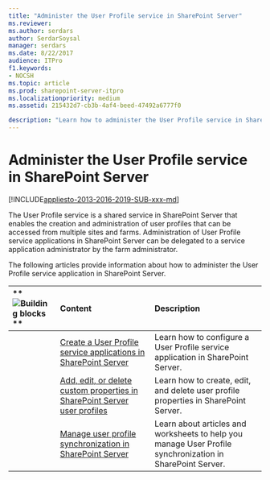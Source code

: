 ```yaml
---
title: "Administer the User Profile service in SharePoint Server"
ms.reviewer: 
ms.author: serdars
author: SerdarSoysal
manager: serdars
ms.date: 8/22/2017
audience: ITPro
f1.keywords:
- NOCSH
ms.topic: article
ms.prod: sharepoint-server-itpro
ms.localizationpriority: medium
ms.assetid: 215432d7-cb3b-4af4-beed-47492a6777f0

description: "Learn how to administer the User Profile service in SharePoint Server."
---
```


# Administer the User Profile service in SharePoint Server

[!INCLUDE[appliesto-2013-2016-2019-SUB-xxx-md](../includes/appliesto-2013-2016-2019-SUB-xxx-md.md)]
  
The User Profile service is a shared service in SharePoint Server that enables the creation and administration of user profiles that can be accessed from multiple sites and farms. Administration of User Profile service applications in SharePoint Server can be delegated to a service application administrator by the farm administrator.
  
The following articles provide information about how to administer the User Profile service application in SharePoint Server.
  
|**        ![Building blocks](../media/mod_icon_buildingblock_M.png)                 **|**Content**|**Description**|
|:-----|:-----|:-----|
||[Create a User Profile service applications in SharePoint Server](../install/create-a-user-profile-service-application.md) <br/> |Learn how to configure a User Profile service application in SharePoint Server.  <br/> |
||[Add, edit, or delete custom properties in SharePoint Server user profiles](add-edit-or-delete-custom-properties-for-a-user-profile.md) <br/> |Learn how to create, edit, and delete user profile properties in SharePoint Server.  <br/> |
||[Manage user profile synchronization in SharePoint Server](manage-profile-synchronization.md) <br/> |Learn about articles and worksheets to help you manage User Profile synchronization in SharePoint Server.  <br/> |
   

